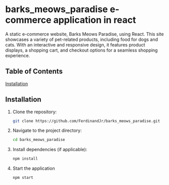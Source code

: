 # barks_meows_paradise e-commerce application in react

A static e-commerce website, Barks Meows Paradise, using React. This site showcases a variety of pet-related products, including food for dogs and cats. With an interactive and responsive design, it features product displays, a shopping cart, and checkout options for a seamless shopping experience.

## Table of Contents

[Installation](#installation)


## Installation
1. Clone the repository:
   ```bash
   git clone https://github.com/FerdinandJr/barks_meows_paradise.git
   
2. Navigate to the project directory:
   ```bash
   cd barks_meows_paradise
   
4. Install dependencies (if applicable):
   ```bash
   npm install

5. Start the application
   ```bash
   npm start

